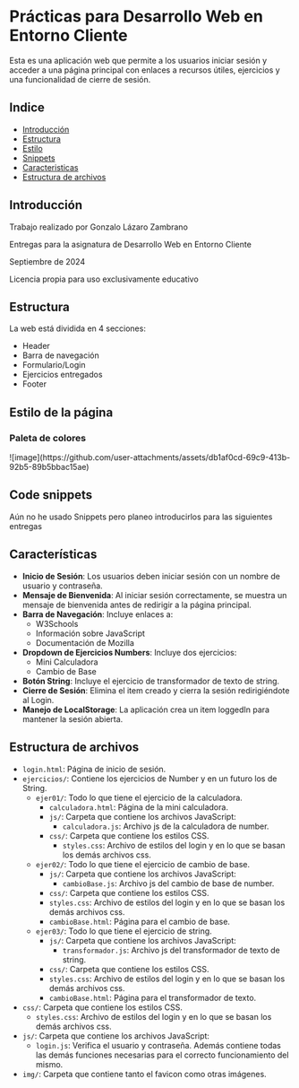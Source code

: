 # Prácticas para Desarrollo Web en Entorno Cliente
Esta es una aplicación web que permite a los usuarios iniciar sesión y acceder a una página principal con enlaces a recursos útiles, ejercicios y una funcionalidad de cierre de sesión.

<h2>Indice</h2>
<ul>
  <li><a href="#introduccion">Introducción</a></li>
  <li><a href="#estructura">Estructura</a></li>
  <li><a href="#estilo">Estilo</a></li>
  <li><a href="#snippets">Snippets</a></li>
  <li><a href="#caracteristicas">Caracteristicas</a></li>
  <li><a href="#archivos">Estructura de archivos</a></li>
</ul>

<h2 id="introduccion">Introducción</h2>
<p>Trabajo realizado por Gonzalo Lázaro Zambrano</p>
<p>Entregas para la asignatura de Desarrollo Web en Entorno Cliente</p>
<p>Septiembre de 2024 </p>
<p>Licencia propia para uso exclusivamente educativo</p>

<h2 id="estructura">Estructura</h2>
<p>La web está dividida en 4 secciones:</p>
<ul>
  <li>Header</li>  
  <li>Barra de navegación</li>
  <li>Formulario/Login</li>
  <li>Ejercicios entregados</li>
  <li>Footer</li>
</ul>

<h2 id="estilo">Estilo de la página</h2>
<h3>Paleta de colores</h3>
![image](https://github.com/user-attachments/assets/db1af0cd-69c9-413b-92b5-89b5bbac15ae)

<h2 id="snippets">Code snippets</h2>
<p>Aún no he usado Snippets pero planeo introducirlos para las siguientes entregas</p>

<h2 id="caracteristicas">Características</h2>

- **Inicio de Sesión**: Los usuarios deben iniciar sesión con un nombre de usuario y contraseña.
- **Mensaje de Bienvenida**: Al iniciar sesión correctamente, se muestra un mensaje de bienvenida antes de redirigir a la página principal.
- **Barra de Navegación**: Incluye enlaces a:
  - W3Schools
  - Información sobre JavaScript
  - Documentación de Mozilla
- **Dropdown de Ejercicios Numbers**: Incluye dos ejercicios:
  - Mini Calculadora
  - Cambio de Base
- **Botón String**: Incluye el ejercicio de transformador de texto de string.
- **Cierre de Sesión**: Elimina el item creado y cierra la sesión redirigiéndote al Login.
- **Manejo de LocalStorage**: La aplicación crea un item loggedIn para mantener la sesión abierta.

<h2 id="archivos">Estructura de archivos</h2>

- `login.html`: Página de inicio de sesión.
- `ejercicios/`: Contiene los ejercicios de Number y en un futuro los de String.
  - `ejer01/`: Todo lo que tiene el ejercicio de la calculadora.
    - `calculadora.html`: Página de la mini calculadora.
    - `js/`: Carpeta que contiene los archivos JavaScript:
      - `calculadora.js`: Archivo js de la calculadora de number.
    - `css/`: Carpeta que contiene los estilos CSS.
      - `styles.css`: Archivo de estilos del login y en lo que se basan los demás archivos css.
  - `ejer02/`: Todo lo que tiene el ejercicio de cambio de base.
    - `js/`: Carpeta que contiene los archivos JavaScript:
      - `cambioBase.js`: Archivo js del cambio de base de number.
    -  `css/`: Carpeta que contiene los estilos CSS.
      - `styles.css`: Archivo de estilos del login y en lo que se basan los demás archivos css.
    - `cambioBase.html`: Página para el cambio de base.
  - `ejer03/`: Todo lo que tiene el ejercicio de string.
    - `js/`: Carpeta que contiene los archivos JavaScript:
      - `transformador.js`: Archivo js del transformador de texto de string.
    -  `css/`: Carpeta que contiene los estilos CSS.
      - `styles.css`: Archivo de estilos del login y en lo que se basan los demás archivos css.
    - `cambioBase.html`: Página para el transformador de texto.
- `css/`: Carpeta que contiene los estilos CSS.
  - `styles.css`: Archivo de estilos del login y en lo que se basan los demás archivos css.
- `js/`: Carpeta que contiene los archivos JavaScript:
  - `login.js`: Verifica el usuario y contraseña. Además contiene todas las demás funciones necesarias para el correcto funcionamiento del mismo.
- `img/`: Carpeta que contiene tanto el favicon como otras imágenes.
